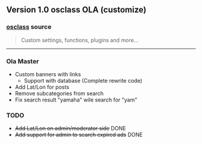 ## Version 1.0 osclass OLA (customize)
### [osclass](https://osclass.org) source
> Custom settings, functions, plugins and more...

---

### Ola Master

- Custom banners with links
	- Support with database (Complete rewrite code)  
- Add Lat/Lon for posts  
- Remove subcategories from search  
- Fix search result "yamaha" wile search for "yam"

### TODO
- ~~Add Lat/Lon on admin/moderator side~~ DONE
- ~~Add support for admin to search expired ads~~ DONE

